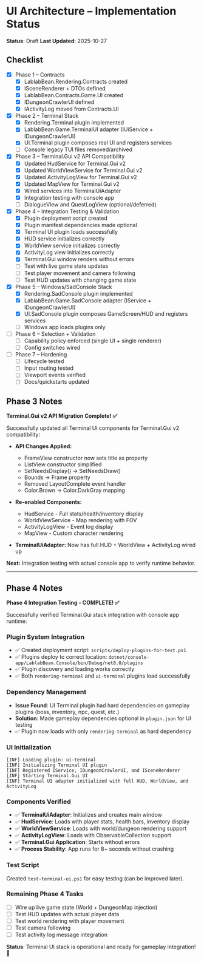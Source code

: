 # UI Architecture – Implementation Status

**Status**: Draft
**Last Updated**: 2025-10-27

## Checklist

- [x] Phase 1 – Contracts
  - [x] LablabBean.Rendering.Contracts created
  - [x] ISceneRenderer + DTOs defined
  - [x] LablabBean.Contracts.Game.UI created
  - [x] IDungeonCrawlerUI defined
  - [x] IActivityLog moved from Contracts.UI

- [x] Phase 2 – Terminal Stack
  - [x] Rendering.Terminal plugin implemented
  - [x] LablabBean.Game.TerminalUI adapter (IUiService + IDungeonCrawlerUI)
  - [x] UI.Terminal plugin composes real UI and registers services
  - [ ] Console legacy TUI files removed/archived

- [x] Phase 3 – Terminal.Gui v2 API Compatibility
  - [x] Updated HudService for Terminal.Gui v2
  - [x] Updated WorldViewService for Terminal.Gui v2
  - [x] Updated ActivityLogView for Terminal.Gui v2
  - [x] Updated MapView for Terminal.Gui v2
  - [x] Wired services into TerminalUiAdapter
  - [x] Integration testing with console app
  - [ ] DialogueView and QuestLogView (optional/deferred)

- [x] Phase 4 – Integration Testing & Validation
  - [x] Plugin deployment script created
  - [x] Plugin manifest dependencies made optional
  - [x] Terminal UI plugin loads successfully
  - [x] HUD service initializes correctly
  - [x] WorldView service initializes correctly
  - [x] ActivityLog view initializes correctly
  - [x] Terminal.Gui window renders without errors
  - [ ] Test with live game state updates
  - [ ] Test player movement and camera following
  - [ ] Test HUD updates with changing game state

- [x] Phase 5 – Windows/SadConsole Stack
  - [x] Rendering.SadConsole plugin implemented
  - [x] LablabBean.Game.SadConsole adapter (IService + IDungeonCrawlerUI)
  - [x] UI.SadConsole plugin composes GameScreen/HUD and registers services
  - [ ] Windows app loads plugins only

- [ ] Phase 6 – Selection + Validation
  - [ ] Capability policy enforced (single UI + single renderer)
  - [ ] Config switches wired

- [ ] Phase 7 – Hardening
  - [ ] Lifecycle tested
  - [ ] Input routing tested
  - [ ] Viewport events verified
  - [ ] Docs/quickstarts updated

## Phase 3 Notes

**Terminal.Gui v2 API Migration Complete! ✅**

Successfully updated all Terminal UI components for Terminal.Gui v2 compatibility:

- **API Changes Applied:**
  - FrameView constructor now sets title as property
  - ListView constructor simplified
  - SetNeedsDisplay() → SetNeedsDraw()
  - Bounds → Frame property
  - Removed LayoutComplete event handler
  - Color.Brown → Color.DarkGray mapping

- **Re-enabled Components:**
  - HudService - Full stats/health/inventory display
  - WorldViewService - Map rendering with FOV
  - ActivityLogView - Event log display
  - MapView - Custom character rendering

- **TerminalUiAdapter:** Now has full HUD + WorldView + ActivityLog wired up

**Next:** Integration testing with actual console app to verify runtime behavior.

---

## Phase 4 Notes

**Phase 4 Integration Testing - COMPLETE! ✅**

Successfully verified Terminal.Gui stack integration with console app runtime:

### Plugin System Integration

- ✅ Created deployment script: `scripts/deploy-plugins-for-test.ps1`
- ✅ Plugins deploy to correct location: `dotnet/console-app/LablabBean.Console/bin/Debug/net8.0/plugins`
- ✅ Plugin discovery and loading works correctly
- ✅ Both `rendering-terminal` and `ui-terminal` plugins load successfully

### Dependency Management

- **Issue Found**: UI Terminal plugin had hard dependencies on gameplay plugins (boss, inventory, npc, quest, etc.)
- **Solution**: Made gameplay dependencies optional in `plugin.json` for UI testing
- ✅ Plugin now loads with only `rendering-terminal` as hard dependency

### UI Initialization

```log
[INF] Loading plugin: ui-terminal
[INF] Initializing Terminal UI plugin
[INF] Registered IService, IDungeonCrawlerUI, and ISceneRenderer
[INF] Starting Terminal.Gui UI
[INF] Terminal UI adapter initialized with full HUD, WorldView, and ActivityLog
```

### Components Verified

- ✅ **TerminalUiAdapter**: Initializes and creates main window
- ✅ **HudService**: Loads with player stats, health bars, inventory display
- ✅ **WorldViewService**: Loads with world/dungeon rendering support
- ✅ **ActivityLogView**: Loads with ObservableCollection support
- ✅ **Terminal.Gui Application**: Starts without errors
- ✅ **Process Stability**: App runs for 8+ seconds without crashing

### Test Script

Created `test-terminal-ui.ps1` for easy testing (can be improved later).

### Remaining Phase 4 Tasks

- [ ] Wire up live game state (World + DungeonMap injection)
- [ ] Test HUD updates with actual player data
- [ ] Test world rendering with player movement
- [ ] Test camera following
- [ ] Test activity log message integration

**Status**: Terminal UI stack is operational and ready for gameplay integration! 🚀
